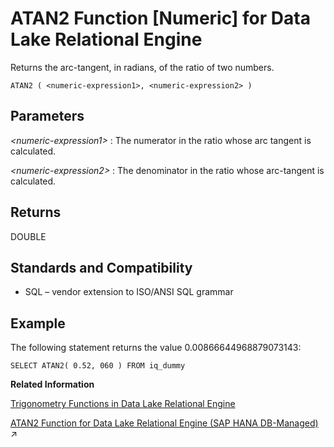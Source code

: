 <!-- loioa5356c1b84f210159f68d03274510fe6 -->

# ATAN2 Function \[Numeric\] for Data Lake Relational Engine

Returns the arc-tangent, in radians, of the ratio of two numbers.



```
ATAN2 ( <numeric-expression1>, <numeric-expression2> )
```



<a name="loioa5356c1b84f210159f68d03274510fe6__ATAN2_parm1"/>

## Parameters

 *<numeric-expression1\>*
 :   The numerator in the ratio whose arc tangent is calculated.

  *<numeric-expression2\>*
 :   The denominator in the ratio whose arc-tangent is calculated.

 

<a name="loioa5356c1b84f210159f68d03274510fe6__ATAN2_returns1"/>

## Returns

DOUBLE



<a name="loioa5356c1b84f210159f68d03274510fe6__ATAN2_standards1"/>

## Standards and Compatibility

-   SQL – vendor extension to ISO/ANSI SQL grammar



<a name="loioa5356c1b84f210159f68d03274510fe6__ATAN2_example1"/>

## Example

The following statement returns the value 0.00866644968879073143:

```
SELECT ATAN2( 0.52, 060 ) FROM iq_dummy
```

**Related Information**  


[Trigonometry Functions in Data Lake Relational Engine](trigonometry-functions-in-data-lake-relational-engine-caafd14.md "Some numeric functions return trigonometric information.")

[ATAN2 Function for Data Lake Relational Engine (SAP HANA DB-Managed)](https://help.sap.com/viewer/a898e08b84f21015969fa437e89860c8/2023_1_QRC/en-US/8081001d5f8e4323a5f13cc57fb91cf1.html "Returns the arc-tangent, in radians, of the ratio of two numbers.") :arrow_upper_right:

